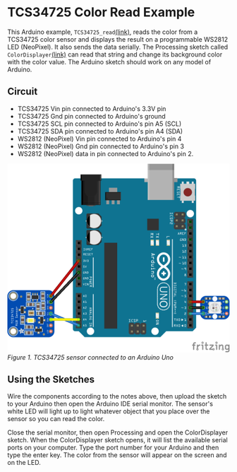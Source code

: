 # TCS34725 Color Read Example

This Arduino example, `TCS34725_read`[(link)](https://raw.githubusercontent.com/tigoe/SensorExamples/main/LightSensors/TCS34725_ColorRead/TCS34725_read/TCS34725_read.ino), reads the color from a TCS34725 color sensor and displays the result on a programmable WS2812 LED (NeoPixel). It also sends the data serially. The Processing sketch called `ColorDisplayer`[(link)](https://raw.githubusercontent.com/tigoe/SensorExamples/main/LightSensors/TCS34725_ColorRead/ColorDisplayer/ColorDisplayer.pde) can read that string and change its background color with the color value. The Arduino sketch should work on any model of Arduino. 

## Circuit 

* TCS34725 Vin pin connected to Arduino's 3.3V pin
* TCS34725 Gnd pin connected to Arduino's ground
* TCS34725 SCL pin connected to Arduino's pin A5 (SCL)
* TCS34725 SDA pin connected to Arduino's pin A4 (SDA)
* WS2812 (NeoPixel) Vin pin connected to Arduino's pin 4
* WS2812 (NeoPixel) Gnd pin connected to Arduino's pin 3
* WS2812 (NeoPixel) data in pin connected to Arduino's pin 2.  

![Figure 1. TCS34725 sensor connected to an Arduino Uno](TCS34725_circuit_bb.png)
_Figure 1. TCS34725 sensor connected to an Arduino Uno_

## Using the Sketches 
Wire the components according to the notes above, then upload the sketch to your Arduino then open the Arduino IDE serial monitor. The sensor's white LED will light up to light whatever object that you place over the sensor so you can read the color. 

Close the serial monitor, then open Processing and open the ColorDisplayer sketch. When the ColorDisplayer sketch opens, it will list the available serial ports on your computer. Type the port number for your Arduino and then type the enter key. The color from the sensor will appear on the screen and on the LED.



